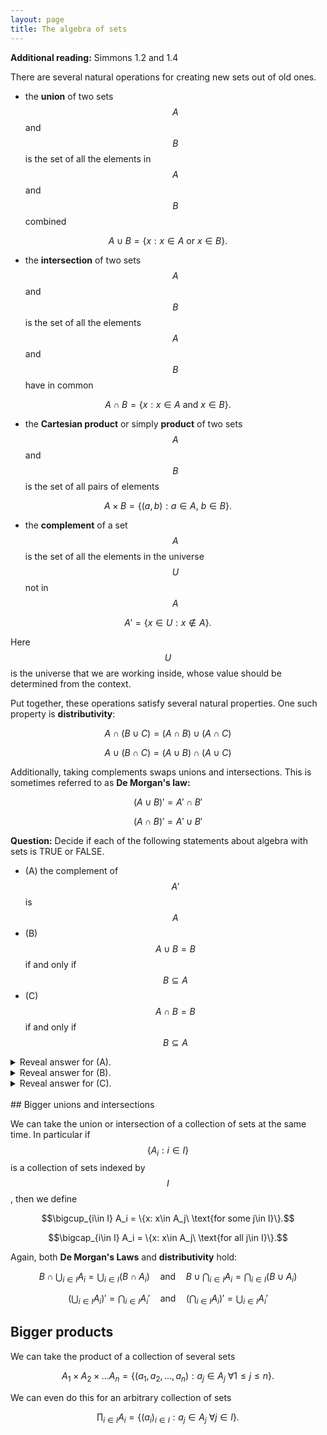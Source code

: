 ```yaml
---
layout: page
title: The algebra of sets
---
```


**Additional reading:** Simmons 1.2 and 1.4

There are several natural operations for creating new sets out of old ones.

* the **union** of two sets $$A$$ and $$B$$ is the set of all the elements in $$A$$ and $$B$$ combined

$$A\cup B = \{x: x\in A\ \text{or}\ x\in B\}.$$

* the **intersection** of two sets $$A$$ and $$B$$ is the set of all the elements $$A$$ and $$B$$ have in common

$$A\cap B = \{x: x\in A\ \text{and}\ x\in B\}.$$

* the **Cartesian product** or simply **product** of two sets $$A$$ and $$B$$ is the set of all pairs of elements

$$A\times B= \{(a,b): a\in A,\ b\in B\}.$$

* the **complement** of a set $$A$$ is the set of all the elements in the universe $$U$$ not in $$A$$

$$A' = \{x\in U: x\notin A\}.$$

Here $$U$$ is the universe that we are working inside, whose value should be determined from the context.

Put together, these operations satisfy several natural properties.  One such property is **distributivity**:

$$A\cap(B\cup C) = (A\cap B)\cup (A\cap C)$$

$$A\cup(B\cap C) = (A\cup B)\cap (A\cup C)$$

Additionally, taking complements swaps unions and intersections.  This is sometimes referred to as **De Morgan's law:**

$$(A\cup B)' = A'\cap B'$$

$$(A\cap B)' = A'\cup B'$$

**Question:** Decide if each of the following statements about algebra with sets is TRUE or FALSE.
* (A) the complement of $$A'$$ is $$A$$
* (B) $$A\cup B=B$$ if and only if $$B\subseteq A$$
* (C) $$A\cap B=B$$ if and only if $$B\subseteq A$$
<details>
  <summary>
  Reveal answer for (A).
  </summary>
  TRUE.  Carefully working through the definition, you should be able to see that taking the complement of a complement gets you back to where you started.
</details>
<details>
  <summary>
  Reveal answer for (B).
  </summary>
  FALSE.  Actually the first statement is equivalent to A being a subset of B
</details>
<details>
  <summary>
  Reveal answer for (C).
  </summary>
  TRUE.  Try drawing a Venn diagram to see that these two conditions are the same.
</details>

<br/>
## Bigger unions and intersections

We can take the union or intersection of a collection of sets at the same time.  In particular if $$\{A_i: i\in I\}$$ is a collection of sets indexed by $$I$$, then we define

$$\bigcup_{i\in I} A_i = \{x: x\in A_j\ \text{for some j\in I}\}.$$

$$\bigcap_{i\in I} A_i = \{x: x\in A_j\ \text{for all j\in I}\}.$$

Again, both **De Morgan's Laws** and **distributivity** hold:

$$B\cap \bigcup_{i\in I} A_i = \bigcup_{i\in I} (B\cap A_i)\quad\text{and}\quad B\cup \bigcap_{i\in I} A_i = \bigcap_{i\in I} (B\cup A_i)$$

$$\left(\bigcup_{i\in I} A_i\right)' =  \bigcap_{i\in I} A_i'\quad\text{and}\quad\left(\bigcap_{i\in I} A_i\right)' =  \bigcup_{i\in I} A_i'$$

## Bigger products

We can take the product of a collection of several sets

$$A_1\times A_2\times\dots A_n = \{(a_1,a_2,\dots,a_n): a_j\in A_j\ \forall 1\leq j\leq n\}.$$

We can even do this for an arbitrary collection of sets

$$\prod_{i\in I} A_i = \{(a_i)_{i\in I}: a_j\in A_j\ \forall j\in I\}.$$


